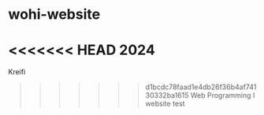 # wohi-website
<<<<<<< HEAD
2024
=======
Kreifi
>>>>>>> d1bcdc78faad1e4db26f36b4af74130332ba1615
Web Programming I website test
